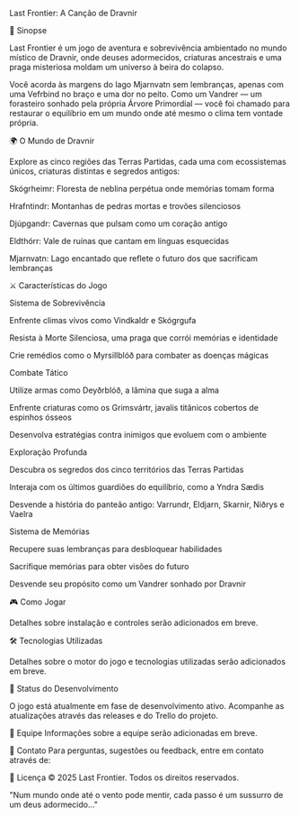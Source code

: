 Last Frontier: A Canção de Dravnir


🌳 Sinopse

Last Frontier é um jogo de aventura e sobrevivência ambientado no mundo místico de Dravnir, onde deuses adormecidos, criaturas ancestrais e uma praga misteriosa moldam um universo à beira do colapso.

Você acorda às margens do lago Mjarnvatn sem lembranças, apenas com uma Vefrbind no braço e uma dor no peito. Como um Vandrer — um forasteiro sonhado pela própria Árvore Primordial — você foi chamado para restaurar o equilíbrio em um mundo onde até mesmo o clima tem vontade própria.

🌍 O Mundo de Dravnir

Explore as cinco regiões das Terras Partidas, cada uma com ecossistemas únicos, criaturas distintas e segredos antigos:

Skógrheimr: Floresta de neblina perpétua onde memórias tomam forma

Hrafntindr: Montanhas de pedras mortas e trovões silenciosos

Djúpgandr: Cavernas que pulsam como um coração antigo

Eldthórr: Vale de ruínas que cantam em línguas esquecidas

Mjarnvatn: Lago encantado que reflete o futuro dos que sacrificam lembranças

⚔️ Características do Jogo

Sistema de Sobrevivência

Enfrente climas vivos como Vindkaldr e Skógrgufa

Resista à Morte Silenciosa, uma praga que corrói memórias e identidade

Crie remédios como o Myrsillblóð para combater as doenças mágicas

Combate Tático

Utilize armas como Deyðrblóð, a lâmina que suga a alma

Enfrente criaturas como os Grimsvártr, javalis titânicos cobertos de espinhos ósseos

Desenvolva estratégias contra inimigos que evoluem com o ambiente

Exploração Profunda

Descubra os segredos dos cinco territórios das Terras Partidas

Interaja com os últimos guardiões do equilíbrio, como a Yndra Sædis

Desvende a história do panteão antigo: Varrundr, Eldjarn, Skarnir, Niðrys e Vaelra

Sistema de Memórias

Recupere suas lembranças para desbloquear habilidades

Sacrifique memórias para obter visões do futuro

Desvende seu propósito como um Vandrer sonhado por Dravnir

🎮 Como Jogar

Detalhes sobre instalação e controles serão adicionados em breve.

🛠️ Tecnologias Utilizadas

Detalhes sobre o motor do jogo e tecnologias utilizadas serão adicionados em breve.

📝 Status do Desenvolvimento

O jogo está atualmente em fase de desenvolvimento ativo. Acompanhe as atualizações através das releases e do Trello do projeto.

👥 Equipe
Informações sobre a equipe serão adicionadas em breve.

📧 Contato
Para perguntas, sugestões ou feedback, entre em contato através de:

📜 Licença
© 2025 Last Frontier. Todos os direitos reservados.

"Num mundo onde até o vento pode mentir, cada passo é um sussurro de um deus adormecido..."

